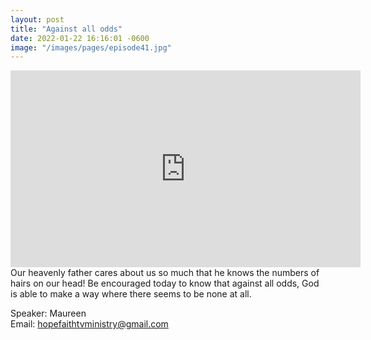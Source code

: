 ```yaml
---
layout: post
title: "Against all odds"
date: 2022-01-22 16:16:01 -0600
image: "/images/pages/episode41.jpg"
---
```


<iframe width="560" height="315" src="https://www.youtube.com/embed/zpBVON36V1o" title="YouTube video player" frameborder="0" allow="accelerometer; autoplay; clipboard-write; encrypted-media; gyroscope; picture-in-picture" allowfullscreen></iframe>
Our heavenly father cares about us so much that he knows the numbers of hairs on our head! Be encouraged today to know that against all odds, God is able to make a way where there seems to be none at all.

Speaker: Maureen <br>
Email: hopefaithtvministry@gmail.com
